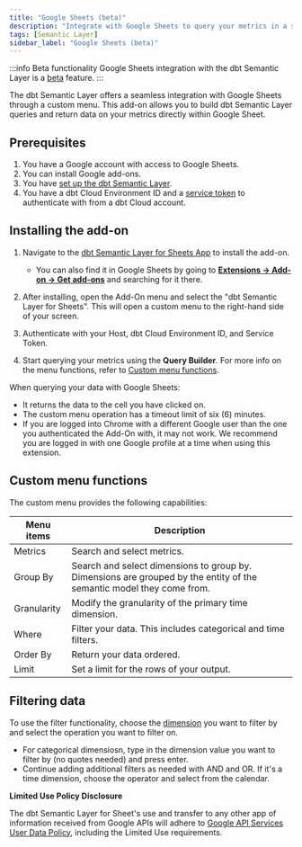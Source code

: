 ```yaml
---
title: "Google Sheets (beta)"
description: "Integrate with Google Sheets to query your metrics in a spreadsheet."
tags: [Semantic Layer]
sidebar_label: "Google Sheets (beta)"
---
```


:::info Beta functionality
Google Sheets integration with the dbt Semantic Layer is a [beta](/docs/dbt-versions/product-lifecycles#dbt-cloud) feature.
:::

The dbt Semantic Layer offers a seamless integration with Google Sheets through a custom menu. This add-on allows you to build dbt Semantic Layer queries and return data on your metrics directly within Google Sheet.

## Prerequisites

1. You have a Google account with access to Google Sheets.
2. You can install Google add-ons.
3. You have [set up the dbt Semantic Layer](/docs/use-dbt-semantic-layer/setup-sl).
4. You have a dbt Cloud Environment ID and a [service token](/docs/dbt-cloud-apis/service-tokens) to authenticate with from a dbt Cloud account.

## Installing the add-on 

1. Navigate to the [dbt Semantic Layer for Sheets App](https://gsuite.google.com/marketplace/app/foo/392263010968) to install the add-on.

   - You can also find it in Google Sheets by going to [**Extensions -> Add-on -> Get add-ons**](https://support.google.com/docs/answer/2942256?hl=en&co=GENIE.Platform%3DDesktop&oco=0#zippy=%2Cinstall-add-ons%2Cinstall-an-add-on) and searching for it there.
2. After installing, open the Add-On menu and select the "dbt Semantic Layer for Sheets". This will open a custom menu to the right-hand side of your screen.
3. Authenticate with your Host, dbt Cloud Environment ID, and Service Token.
4. Start querying your metrics using the **Query Builder**. For more info on the menu functions, refer to [Custom menu functions](#custom-menu-functions).
   
When querying your data with Google Sheets: 

- It returns the data to the cell you have clicked on.
- The custom menu operation has a timeout limit of six (6) minutes.
- If you are logged into Chrome with a different Google user than the one you authenticated the Add-On with, it may not work. We recommend you are logged in with one Google profile at a time when using this extension.
  

## Custom menu functions

The custom menu provides the following capabilities: 

| Menu items    | Description                                           |
|---------------|-------------------------------------------------------|
| Metrics       | Search and select metrics.                             |
| Group By      | Search and select dimensions to group by. Dimensions are grouped by the entity of the semantic model they come from. |
| Granularity   | Modify the granularity of the primary time dimension.      |
| Where         | Filter your data. This includes categorical and time filters. |
| Order By      | Return your data ordered.                              |
| Limit         | Set a limit for the rows of your output.               |


## Filtering data 

To use the filter functionality, choose the [dimension](docs/build/dimensions) you want to filter by and select the operation you want to filter on. 
   - For categorical dimensiosn, type in the dimension value you want to filter by (no quotes needed) and press enter. 
   - Continue adding additional filters as needed with AND and OR. If it's a time dimension, choose the operator and select from the calendar. 



**Limited Use Policy Disclosure**

The dbt Semantic Layer for Sheet's use and transfer to any other app of information received from Google APIs will adhere to [Google API Services User Data Policy](https://developers.google.com/terms/api-services-user-data-policy), including the Limited Use requirements.


